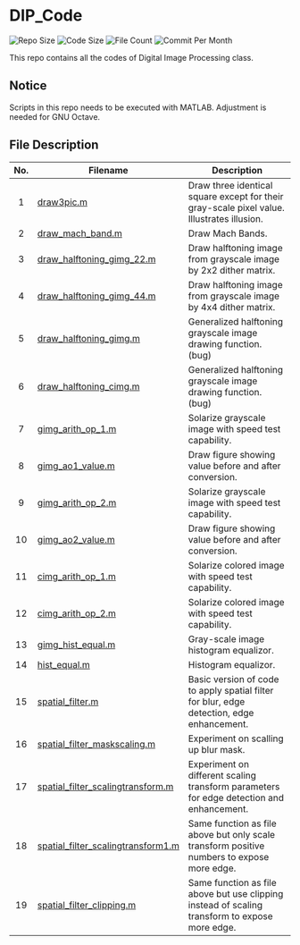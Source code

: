 # DIP_Code

![Repo Size](https://img.shields.io/github/repo-size/belongtothenight/DIP_Code) ![Code Size](https://img.shields.io/github/languages/code-size/belongtothenight/DIP_Code) ![File Count](https://img.shields.io/github/directory-file-count/belongtothenight/DIP_Code/src) ![Commit Per Month](https://img.shields.io/github/commit-activity/m/belongtothenight/DIP_Code)

This repo contains all the codes of Digital Image Processing class.

## Notice

Scripts in this repo needs to be executed with MATLAB. Adjustment is needed for GNU Octave.

## File Description

| No. | Filename                                                                                                                            | Description                                                                                    |
| :-: | ----------------------------------------------------------------------------------------------------------------------------------- | ---------------------------------------------------------------------------------------------- |
|  1  | [draw3pic.m](https://github.com/belongtothenight/DIP_Code/blob/main/src/draw3pic.m)                                                 | Draw three identical square except for their gray-scale pixel value. Illustrates illusion.     |
|  2  | [draw_mach_band.m](https://github.com/belongtothenight/DIP_Code/blob/main/src/draw_mach_band.m)                                     | Draw Mach Bands.                                                                               |
|  3  | [draw_halftoning_gimg_22.m](https://github.com/belongtothenight/DIP_Code/blob/main/src/draw_halftoning_gimg_22.m)                   | Draw halftoning image from grayscale image by 2x2 dither matrix.                               |
|  4  | [draw_halftoning_gimg_44.m](https://github.com/belongtothenight/DIP_Code/blob/main/src/draw_halftoning_gimg_44.m)                   | Draw halftoning image from grayscale image by 4x4 dither matrix.                               |
|  5  | [draw_halftoning_gimg.m](https://github.com/belongtothenight/DIP_Code/blob/main/src/draw_halftoning_gimg.m)                         | Generalized halftoning grayscale image drawing function. (bug)                                 |
|  6  | [draw_halftoning_cimg.m](https://github.com/belongtothenight/DIP_Code/blob/main/src/draw_halftoning_cimg.m)                         | Generalized halftoning grayscale image drawing function. (bug)                                 |
|  7  | [gimg_arith_op_1.m](https://github.com/belongtothenight/DIP_Code/blob/main/src/gimg_arith_op_1.m)                                   | Solarize grayscale image with speed test capability.                                           |
|  8  | [gimg_ao1_value.m](https://github.com/belongtothenight/DIP_Code/blob/main/src/gimg_ao1_value.m)                                     | Draw figure showing value before and after conversion.                                         |
|  9  | [gimg_arith_op_2.m](https://github.com/belongtothenight/DIP_Code/blob/main/src/gimg_arith_op_2.m)                                   | Solarize grayscale image with speed test capability.                                           |
| 10  | [gimg_ao2_value.m](https://github.com/belongtothenight/DIP_Code/blob/main/src/gimg_ao2_value.m)                                     | Draw figure showing value before and after conversion.                                         |
| 11  | [cimg_arith_op_1.m](https://github.com/belongtothenight/DIP_Code/blob/main/src/cimg_arith_op_1.m)                                   | Solarize colored image with speed test capability.                                             |
| 12  | [cimg_arith_op_2.m](https://github.com/belongtothenight/DIP_Code/blob/main/src/cimg_arith_op_2.m)                                   | Solarize colored image with speed test capability.                                             |
| 13  | [gimg_hist_equal.m](https://github.com/belongtothenight/DIP_Code/blob/main/src/gimg_hist_equal.m)                                   | Gray-scale image histogram equalizor.                                                          |
| 14  | [hist_equal.m](https://github.com/belongtothenight/DIP_Code/blob/main/src/hist_equal.m)                                             | Histogram equalizor.                                                                           |
| 15  | [spatial_filter.m](https://github.com/belongtothenight/DIP_Code/blob/main/src/spatial_filter.m)                                     | Basic version of code to apply spatial filter for blur, edge detection, edge enhancement.      |
| 16  | [spatial_filter_maskscaling.m](https://github.com/belongtothenight/DIP_Code/blob/main/src/spatial_filter_maskscaling.m)             | Experiment on scalling up blur mask.                                                           |
| 17  | [spatial_filter_scalingtransform.m](https://github.com/belongtothenight/DIP_Code/blob/main/src/spatial_filter_scalingtransform.m)   | Experiment on different scaling transform parameters for edge detection and enhancement.       |
| 18  | [spatial_filter_scalingtransform1.m](https://github.com/belongtothenight/DIP_Code/blob/main/src/spatial_filter_scalingtransform1.m) | Same function as file above but only scale transform positive numbers to expose more edge.     |
| 19  | [spatial_filter_clipping.m](https://github.com/belongtothenight/DIP_Code/blob/main/src/spatial_filter_clipping.m)                    | Same function as file above but use clipping instead of scaling transform to expose more edge. |
